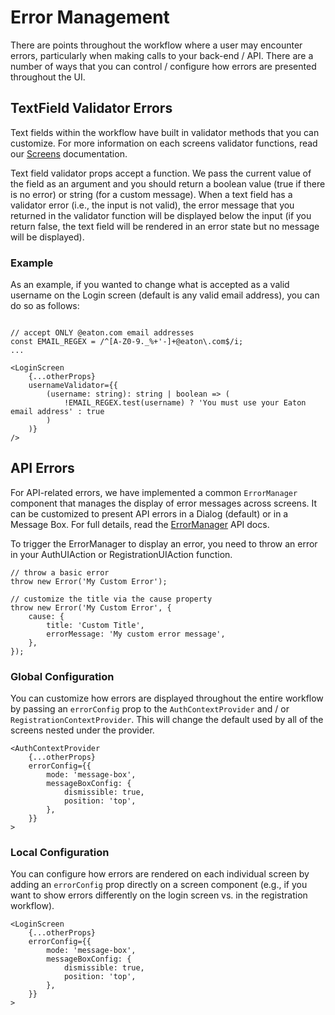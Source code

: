 # Error Management

There are points throughout the workflow where a user may encounter errors, particularly when making calls to your back-end / API. There are a number of ways that you can control / configure how errors are presented throughout the UI.

## TextField Validator Errors

Text fields within the workflow have built in validator methods that you can customize. For more information on each screens validator functions, read our [Screens](./screens/README.md) documentation.

Text field validator props accept a function. We pass the current value of the field as an argument and you should return a boolean value (true if there is no error) or string (for a custom message). When a text field has a validator error (i.e., the input is not valid), the error message that you returned in the validator function will be displayed below the input (if you return false, the text field will be rendered in an error state but no message will be displayed).

### Example

As an example, if you wanted to change what is accepted as a valid username on the Login screen (default is any valid email address), you can do so as follows:

```tsx

// accept ONLY @eaton.com email addresses
const EMAIL_REGEX = /^[A-Z0-9._%+'-]+@eaton\.com$/i;
...

<LoginScreen
    {...otherProps}
    usernameValidator={{
        (username: string): string | boolean => (
            !EMAIL_REGEX.test(username) ? 'You must use your Eaton email address' : true
        )
    )}
/>
```

## API Errors

For API-related errors, we have implemented a common `ErrorManager` component that manages the display of error messages across screens. It can be customized to present API errors in a Dialog (default) or in a Message Box. For full details, read the [ErrorManager](./components/error-manager.md) API docs.

To trigger the ErrorManager to display an error, you need to throw an error in your AuthUIAction or RegistrationUIAction function. 

```tsx
// throw a basic error
throw new Error('My Custom Error');

// customize the title via the cause property
throw new Error('My Custom Error', {
    cause: {
        title: 'Custom Title',
        errorMessage: 'My custom error message',
    },
});
```

### Global Configuration

You can customize how errors are displayed throughout the entire workflow by passing an `errorConfig` prop to the `AuthContextProvider` and / or `RegistrationContextProvider`. This will change the default used by all of the screens nested under the provider.

```tsx
<AuthContextProvider
    {...otherProps}
    errorConfig={{
        mode: 'message-box',
        messageBoxConfig: {
            dismissible: true,
            position: 'top',
        },
    }}
>
```

### Local Configuration

You can configure how errors are rendered on each individual screen by adding an `errorConfig` prop directly on a screen component (e.g., if you want to show errors differently on the login screen vs. in the registration workflow).

```tsx
<LoginScreen
    {...otherProps}
    errorConfig={{
        mode: 'message-box',
        messageBoxConfig: {
            dismissible: true,
            position: 'top',
        },
    }}
>
```


